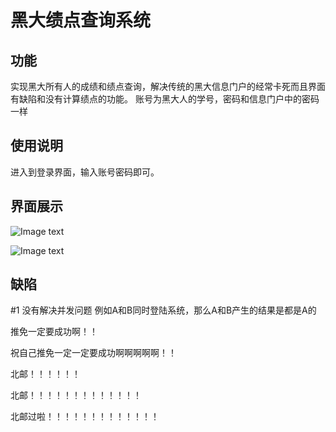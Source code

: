 黑大绩点查询系统
======

功能
------
实现黑大所有人的成绩和绩点查询，解决传统的黑大信息门户的经常卡死而且界面有缺陷和没有计算绩点的功能。
账号为黑大人的学号，密码和信息门户中的密码一样

使用说明
------
进入到登录界面，输入账号密码即可。

界面展示
------
![Image text](https://github.com/naginoasukara/heida-grade-search-system/blob/master/%E9%BB%91%E5%A4%A7%E7%BB%A9%E7%82%B9%E7%B3%BB%E7%BB%9F%E7%99%BB%E5%BD%95%E7%95%8C%E9%9D%A2%E5%9B%BE.jpg)

![Image text](https://github.com/naginoasukara/heida-grade-search-system/blob/master/%E7%99%BB%E5%BD%95%E7%BB%93%E6%9E%9C%E7%95%8C%E9%9D%A2%20%E5%8F%AF%E4%BB%A5%E5%BE%97%E7%9F%A5%E8%87%AA%E5%B7%B1%E6%89%80%E6%9C%89%E6%88%90%E7%BB%A9%E5%92%8C%E7%BB%A9%E7%82%B9.png)

缺陷
------
#1 
没有解决并发问题
例如A和B同时登陆系统，那么A和B产生的结果是都是A的


推免一定要成功啊！！

祝自己推免一定一定要成功啊啊啊啊啊！！

北邮！！！！！！


北邮！！！！！！！！！！！！！

北邮过啦！！！！！！！！！！！！！
